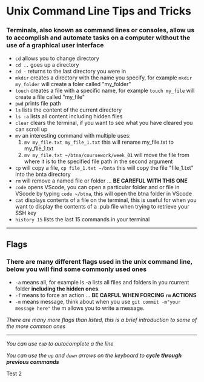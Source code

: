 # Unix Command Line Tips and Tricks
 
 ### Terminals, also known as command lines or consoles, allow us to accomplish and automate tasks on a computer without the use of a graphical user interface

 - `cd` allows you to change directory 
 - `cd ..` goes up a directory
 - `cd -` returns to the last directory you were in 
 - `mkdir` creates a directory with the name you specify, for example `mkdir my_folder` will create a foler called "my_folder"
 - `touch` creates a file with a specific name, for example `touch my_file` will create a file called "my_file"
 - `pwd` prints file path
 - `ls` lists the content of the current directory
 - `ls -a` lists all content including hidden files
 - `clear` clears the terminal, if you want to see what you have cleared you can scroll up
 - `mv` an interesting command with multiple uses: 
    1. `mv my_file.txt my_file_1.txt` this will rename my_file.txt to my_file_1.txt
    2. `mv my_file.txt ~/btna/coursework/week_01` will move the file from where it is to the specified file path in the second argument
 - `cp` will copy a file, `cp file_1.txt ~/bnta` this will copy the file "file_1.txt" into the bnta directory
 - `rm` will remove a named file or folder ... **BE CAREFUL WITH THIS ONE**
  - `code` opens VScode, you can open a particular folder and or file in VScode by typing `code ~/btna`, this will open the btna folder in VScode
  - `cat` displays contents of a file on the terminal, this is useful for when you want to display the contents of a .pub file when trying to retrieve your SSH key
  - `history 15` lists the last 15 commands in your terminal
 ---
 ## Flags
 ### There are many different flags used in the unix command line, below you will find some commonly used ones
 - `-a` means all, for example ls -a lists all files and folders in you rcurrent folder **including the hidden ones**.
 - `-f` means to force an action ... **BE CARFUL WHEN FORCING `rm` ACTIONS**
 - `-m` means message, think about when you use `git commit -m"your message here"` the m allows you to write a message.
 
 *There are many more flags than listed, this is a brief introduction to some of the more common ones*

 ---

 *You can use `tab` to autocomplete a the line*

 *You can use the `up` and `down` arrows on the keyboard to* ***cycle through previous commands***

Test 2